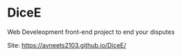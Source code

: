 # DiceE
Web Develeopment front-end project
to end your disputes 

Site: https://avneets2103.github.io/DiceE/
